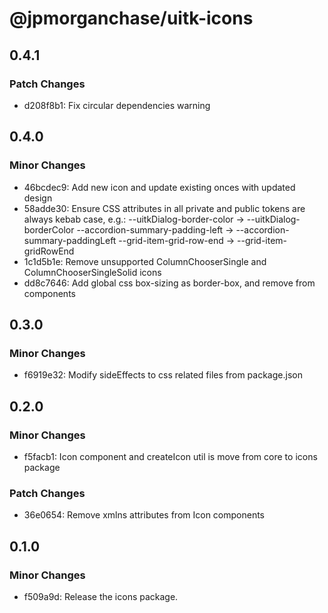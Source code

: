 # @jpmorganchase/uitk-icons

## 0.4.1

### Patch Changes

- d208f8b1: Fix circular dependencies warning

## 0.4.0

### Minor Changes

- 46bcdec9: Add new icon and update existing onces with updated design
- 58adde30: Ensure CSS attributes in all private and public tokens are always kebab case, e.g.:
  --uitkDialog-border-color -> --uitkDialog-borderColor
  --accordion-summary-padding-left -> --accordion-summary-paddingLeft
  --grid-item-grid-row-end -> --grid-item-gridRowEnd
- 1c1d5b1e: Remove unsupported ColumnChooserSingle and ColumnChooserSingleSolid icons
- dd8c7646: Add global css box-sizing as border-box, and remove from components

## 0.3.0

### Minor Changes

- f6919e32: Modify sideEffects to css related files from package.json

## 0.2.0

### Minor Changes

- f5facb1: Icon component and createIcon util is move from core to icons package

### Patch Changes

- 36e0654: Remove xmlns attributes from Icon components

## 0.1.0

### Minor Changes

- f509a9d: Release the icons package.
